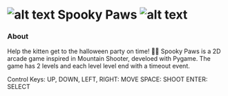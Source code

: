 ![alt text](https://github.com/morphenie//SpookyShooter/blob/main/asset/paaw.png?raw=true "Spooky Paws") Spooky Paws ![alt text](https://github.com/morphenie//SpookyShooter/blob/main/asset/paaw.png?raw=true "Spooky Paws")
========================================

### About

Help the kitten get to the halloween party on time! 🐾👻
Spooky Paws is a 2D arcade game inspired in Mountain Shooter, develoed with Pygame. The game has 2 levels and each level level end with a timeout event.


Control Keys: 
UP, DOWN, LEFT, RIGHT: MOVE
SPACE: SHOOT
ENTER: SELECT